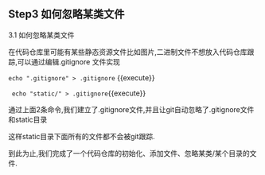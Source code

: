 ## Step3 如何忽略某类文件

3.1 如何忽略某类文件

在代码仓库里可能有某些静态资源文件比如图片,二进制文件不想放入代码仓库跟踪,可以通过编辑.gitignore 文件实现

`echo ".gitignore" > .gitignore` {{execute}}

` echo "static/" > .gitignore`{{execute}}

通过上面2条命令,我们建立了.gitignore文件,并且让git自动忽略了.gitignore文件和static目录

这样static目录下面所有的文件都不会被git跟踪.

到此为止,我们完成了一个代码仓库的初始化、添加文件、忽略某类/某个目录的文件.